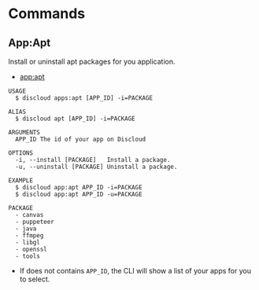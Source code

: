 # Commands

## App:Apt

Install or uninstall apt packages for you application.

- [app:apt](#appapt)

```sh-session
USAGE
  $ discloud apps:apt [APP_ID] -i=PACKAGE

ALIAS
  $ discloud apt [APP_ID] -i=PACKAGE

ARGUMENTS
  APP_ID The id of your app on Discloud

OPTIONS
  -i, --install [PACKAGE]   Install a package.
  -u, --uninstall [PACKAGE] Uninstall a package.

EXAMPLE
  $ discloud app:apt APP_ID -i=PACKAGE
  $ discloud app:apt APP_ID -u=PACKAGE

PACKAGE
  - canvas
  - puppeteer
  - java
  - ffmpeg
  - libgl
  - openssl
  - tools
```

- If does not contains `APP_ID`, the CLI will show a list of your apps for you to select.
